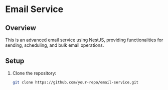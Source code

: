 # Email Service

## Overview

This is an advanced email service using NestJS, providing functionalities for sending, scheduling, and bulk email operations.

## Setup

1. Clone the repository:
   ```bash
   git clone https://github.com/your-repo/email-service.git
